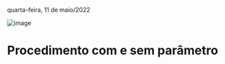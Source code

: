 quarta-feira, 11 de maio/2022

![image](https://user-images.githubusercontent.com/87860884/167892938-75e44514-29e1-4071-877b-934de48ff329.png)

# Procedimento com e sem parâmetro
